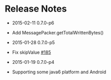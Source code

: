 # Release Notes

* 2015-02-11 0.7.0-p6
 * Add MessagePacker.getTotalWrittenBytes()

* 2015-01-28 0.7.0-p5
 * Fix skipValue [#185](https://github.com/msgpack/msgpack-java/pull/185)

* 2015-01-19 0.7.0-p4
 * Supporting some java6 platform and Android

 
